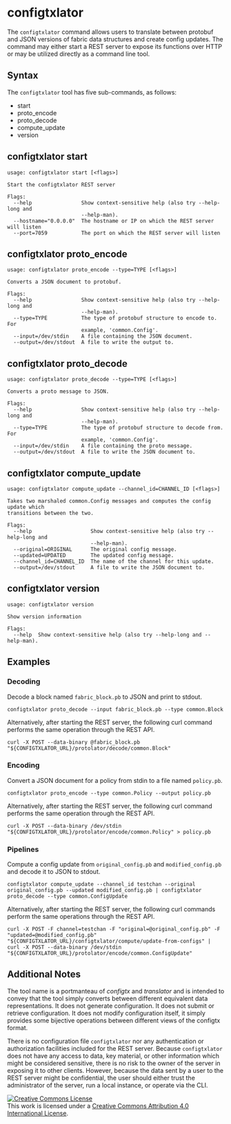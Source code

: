 # configtxlator

The `configtxlator` command allows users to translate between protobuf and JSON
versions of fabric data structures and create config updates.  The command may
either start a REST server to expose its functions over HTTP or may be utilized
directly as a command line tool.

## Syntax

The `configtxlator` tool has five sub-commands, as follows:

  * start
  * proto_encode
  * proto_decode
  * compute_update
  * version

## configtxlator start
```
usage: configtxlator start [<flags>]

Start the configtxlator REST server

Flags:
  --help                Show context-sensitive help (also try --help-long and
                        --help-man).
  --hostname="0.0.0.0"  The hostname or IP on which the REST server will listen
  --port=7059           The port on which the REST server will listen

```


## configtxlator proto_encode
```
usage: configtxlator proto_encode --type=TYPE [<flags>]

Converts a JSON document to protobuf.

Flags:
  --help                Show context-sensitive help (also try --help-long and
                        --help-man).
  --type=TYPE           The type of protobuf structure to encode to. For
                        example, 'common.Config'.
  --input=/dev/stdin    A file containing the JSON document.
  --output=/dev/stdout  A file to write the output to.

```


## configtxlator proto_decode
```
usage: configtxlator proto_decode --type=TYPE [<flags>]

Converts a proto message to JSON.

Flags:
  --help                Show context-sensitive help (also try --help-long and
                        --help-man).
  --type=TYPE           The type of protobuf structure to decode from. For
                        example, 'common.Config'.
  --input=/dev/stdin    A file containing the proto message.
  --output=/dev/stdout  A file to write the JSON document to.

```


## configtxlator compute_update
```
usage: configtxlator compute_update --channel_id=CHANNEL_ID [<flags>]

Takes two marshaled common.Config messages and computes the config update which
transitions between the two.

Flags:
  --help                   Show context-sensitive help (also try --help-long and
                           --help-man).
  --original=ORIGINAL      The original config message.
  --updated=UPDATED        The updated config message.
  --channel_id=CHANNEL_ID  The name of the channel for this update.
  --output=/dev/stdout     A file to write the JSON document to.

```


## configtxlator version
```
usage: configtxlator version

Show version information

Flags:
  --help  Show context-sensitive help (also try --help-long and --help-man).

```

## Examples

### Decoding

Decode a block named `fabric_block.pb` to JSON and print to stdout.

```
configtxlator proto_decode --input fabric_block.pb --type common.Block
```

Alternatively, after starting the REST server, the following curl command
performs the same operation through the REST API.

```
curl -X POST --data-binary @fabric_block.pb "${CONFIGTXLATOR_URL}/protolator/decode/common.Block"
```

### Encoding

Convert a JSON document for a policy from stdin to a file named `policy.pb`.

```
configtxlator proto_encode --type common.Policy --output policy.pb
```

Alternatively, after starting the REST server, the following curl command
performs the same operation through the REST API.

```
curl -X POST --data-binary /dev/stdin "${CONFIGTXLATOR_URL}/protolator/encode/common.Policy" > policy.pb
```

### Pipelines

Compute a config update from `original_config.pb` and `modified_config.pb` and decode it to JSON to stdout.

```
configtxlator compute_update --channel_id testchan --original original_config.pb --updated modified_config.pb | configtxlator proto_decode --type common.ConfigUpdate
```

Alternatively, after starting the REST server, the following curl commands
perform the same operations through the REST API.

```
curl -X POST -F channel=testchan -F "original=@original_config.pb" -F "updated=@modified_config.pb" "${CONFIGTXLATOR_URL}/configtxlator/compute/update-from-configs" | curl -X POST --data-binary /dev/stdin "${CONFIGTXLATOR_URL}/protolator/encode/common.ConfigUpdate"
```

## Additional Notes

The tool name is a portmanteau of *configtx* and *translator* and is intended to
convey that the tool simply converts between different equivalent data
representations. It does not generate configuration. It does not submit or
retrieve configuration. It does not modify configuration itself, it simply
provides some bijective operations between different views of the configtx
format.

There is no configuration file `configtxlator` nor any authentication or
authorization facilities included for the REST server.  Because `configtxlator`
does not have any access to data, key material, or other information which
might be considered sensitive, there is no risk to the owner of the server in
exposing it to other clients.  However, because the data sent by a user to
the REST server might be confidential, the user should either trust the
administrator of the server, run a local instance, or operate via the CLI.

<a rel="license" href="http://creativecommons.org/licenses/by/4.0/"><img alt="Creative Commons License" style="border-width:0" src="https://i.creativecommons.org/l/by/4.0/88x31.png" /></a><br />This work is licensed under a <a rel="license" href="http://creativecommons.org/licenses/by/4.0/">Creative Commons Attribution 4.0 International License</a>.
